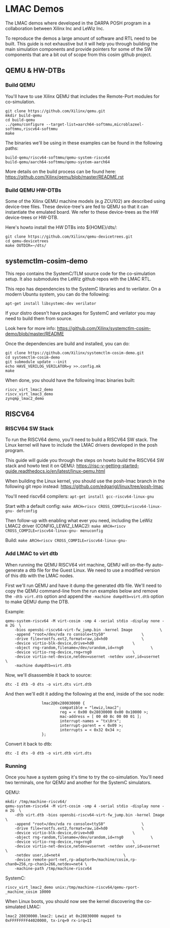 # LMAC Demos

The LMAC demos where developed in the DARPA POSH program in a collaboration
between Xilinx Inc and LeWiz Inc.

To reproduce the demos a large amount of software and RTL need to be built.
This guide is not exhaustive but it will help you through building the main
simulation components and provide pointers for some of the SW components that
are a bit out of scope from this cosim github project.

## QEMU & HW-DTBs

### Build QEMU
You'll have to use Xilinx QEMU that includes the Remote-Port modules for
co-simulation.

```
git clone https://github.com/Xilinx/qemu.git
mkdir build-qemu
cd build-qemu
../qemu/configure --target-list=aarch64-softmmu,microblazeel-softmmu,riscv64-softmmu
make
```

The binaries we'll be using in these examples can be found in the following
paths:
```
build-qemu/riscv64-softmmu/qemu-system-riscv64
build-qemu/aarch64-softmmu/qemu-system-aarch64
```

More details on the build process can be found here:
https://github.com/Xilinx/qemu/blob/master/README.rst

### Build QEMU HW-DTBs

Some of the Xilinx QEMU machine models (e.g ZCU102) are described using device-tree
files. These device-tree's are fed to QEMU so that it can instantiate the emulated
board. We refer to these device-trees as the HW device-trees or HW-DTB.

Here's howto install the HW DTBs into ${HOME}/dts/:
```
git clone https://github.com/Xilinx/qemu-devicetrees.git
cd qemu-devicetrees
make OUTDIR=~/dts/
```

## systemctlm-cosim-demo

This repo contains the SystemC/TLM source code for the co-simulation setup.
It also submodules the LeWiz github repos with the LMAC RTL.

This repo has dependencies to the SystemC libraries and to verilator.
On a modern Ubuntu system, you can do the following:
```
apt-get install libsystemc-dev verilator
```

If your distro doesn't have packages for SystemC and verilator you may
need to build them from source.

Look here for more info:
https://github.com/Xilinx/systemctlm-cosim-demo/blob/master/README

Once the dependencies are build and installed, you can do:

```
git clone https://github.com/Xilinx/systemctlm-cosim-demo.git
cd systemctlm-cosim-demo
git submodule update --init
echo HAVE_VERILOG_VERILATOR=y >>.config.mk
make
```

When done, you should have the following lmac binaries built:

```
riscv_virt_lmac2_demo
riscv_virt_lmac3_demo
zynqmp_lmac2_demo
```

## RISCV64

### RISCV64 SW Stack
To run the RISCV64 demo, you'll need to build a RISCV64 SW stack.
The Linux kernel will have to include the LMAC drivers developed in the posh program.

This guide will guide you through the steps on howto build the RISCV64 SW stack
and howto test it on QEMU:
https://risc-v-getting-started-guide.readthedocs.io/en/latest/linux-qemu.html

When building the Linux kernel, you should use the posh-lmac branch in the following
git repo instead:
https://github.com/edgarigl/linux/tree/posh-lmac

You'll need riscv64 compilers:
```apt-get install gcc-riscv64-linux-gnu```

Start with a default config:
```make ARCH=riscv CROSS_COMPILE=riscv64-linux-gnu- defconfig```

Then follow-up with enabling what ever you need, including the LeWiz LMAC2 driver (CONFIG_LEWIZ_LMAC2):
```make ARCH=riscv CROSS_COMPILE=riscv64-linux-gnu- menuconfig```

Build:
```make ARCH=riscv CROSS_COMPILE=riscv64-linux-gnu-```

### Add LMAC to virt dtb

When running the QEMU RISCV64 virt machine, QEMU will on-the-fly auto-generate a dtb file
for the Guest Linux. We need to use a modified version of this dtb with the LMAC nodes.

First we'll run QEMU and have it dump the generated dtb file.
We'll need to copy the QEMU command-line from the run examples below
and remove the ```-dtb virt.dtb``` option and append the ``-machine dumpdtb=virt.dtb``
option to make QEMU dump the DTB.

Example:
```
qemu-system-riscv64 -M virt-cosim -smp 4 -serial stdio -display none -m 2G	\
	-bios opensbi-riscv64-virt-fw_jump.bin -kernel Image			\
	-append "root=/dev/vda ro console=ttyS0"				\
	-drive file=rootfs.ext2,format=raw,id=hd0				\
	-device virtio-blk-device,drive=hd0					\
	-object rng-random,filename=/dev/urandom,id=rng0			\
	-device virtio-rng-device,rng=rng0					\
	-device virtio-net-device,netdev=usernet -netdev user,id=usernet	\
	-machine dumpdtb=virt.dtb
```

Now, we'll disassemble it back to source:
```
dtc -I dtb -O dts -o virt.dts virt.dtb
```

And then we'll edit it adding the following at the end, inside of the soc node:
```
                lmac2@0x280030000 {
                        compatible = "lewiz,lmac2";
                        reg = < 0x00 0x28030000 0x00 0x10000 >;
                        mac-address = [ 00 40 8c 00 00 01 ];
                        interrupt-names = "tx\0rx";
                        interrupt-parent = < 0x09 >;
                        interrupts = < 0x32 0x34 >;
                };
```

Convert it back to dtb:
```
dtc -I dts -O dtb -o virt.dtb virt.dts
```

### Running

Once you have a system going it's time to try the co-simulation.
You'll need two terminals, one for QEMU and another for the SystemC simulators.

QEMU:
```
mkdir /tmp/machine-riscv64/
qemu-system-riscv64 -M virt-cosim -smp 4 -serial stdio -display none -m 2G	\
	-dtb virt.dtb -bios opensbi-riscv64-virt-fw_jump.bin -kernel Image	\
	-append "root=/dev/vda ro console=ttyS0"				\
	-drive file=rootfs.ext2,format=raw,id=hd0				\
	-device virtio-blk-device,drive=hd0					\
	-object rng-random,filename=/dev/urandom,id=rng0			\
	-device virtio-rng-device,rng=rng0					\
	-device virtio-net-device,netdev=usernet -netdev user,id=usernet	\
	-netdev user,id=net4							\
	-device remote-port-net,rp-adaptor0=/machine/cosim,rp-chan0=256,rp-chan1=266,netdev=net4 \
	-machine-path /tmp/machine-riscv64
```

SystemC:
```
riscv_virt_lmac2_demo unix:/tmp/machine-riscv64/qemu-rport-_machine_cosim 10000
```

When Linux boots, you should now see the kernel discovering the co-simulated LMAC:
```
lmac2 28030000.lmac2: Lewiz at 0x28030000 mapped to 0xFFFFFFFF44020000, tx-irq=9 rx-irq=11
```
